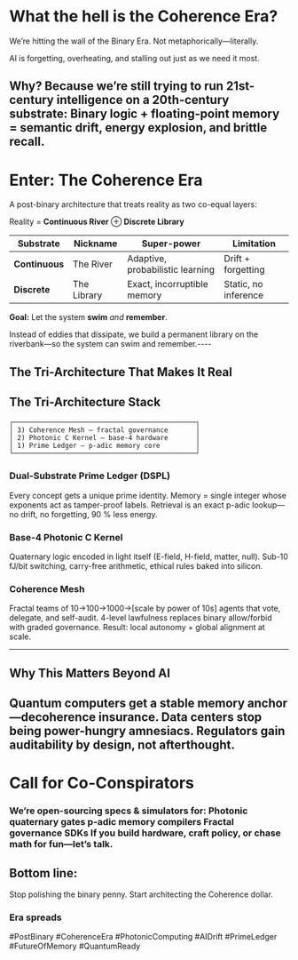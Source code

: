 # What the hell is the Coherence Era?

We’re hitting the wall of the Binary Era.
Not metaphorically—literally.

AI is forgetting, overheating, and stalling out just as we need it most.

## Why? Because we’re still trying to run 21st-century intelligence on a 20th-century substrate: Binary logic + floating-point memory = semantic drift, energy explosion, and brittle recall.


# Enter: The Coherence Era
A post-binary architecture that treats reality as two co-equal layers:

Reality = **Continuous River** ⊕ **Discrete Library**

| Substrate | Nickname | Super-power | Limitation |
|-----------|----------|-------------|------------|
| **Continuous** | The River | Adaptive, probabilistic learning | Drift + forgetting |
| **Discrete** | The Library | Exact, incorruptible memory | Static, no inference |

**Goal:** Let the system **swim** *and* **remember**.


Instead of eddies that dissipate, we build a permanent library on the riverbank—so the system can swim and remember.----

## The Tri-Architecture That Makes It Real

## The Tri-Architecture Stack

```text
┌──────────────────────────────────────────────┐
│ 3) Coherence Mesh – fractal governance       │
│ 2) Photonic C Kernel – base-4 hardware       │
│ 1) Prime Ledger – p-adic memory core         │
└──────────────────────────────────────────────┘

```


### Dual-Substrate Prime Ledger (DSPL)
Every concept gets a unique prime identity. Memory = single integer whose exponents act as tamper-proof labels. Retrieval is an exact p-adic lookup—no drift, no forgetting, 90 % less energy.

### Base-4 Photonic C Kernel
Quaternary logic encoded in light itself (E-field, H-field, matter, null). Sub-10 fJ/bit switching, carry-free arithmetic, ethical rules baked into silicon.

### Coherence Mesh
Fractal teams of 10→100→1000→[scale by power of 10s]  agents that vote, delegate, and self-audit. 4-level lawfulness replaces binary allow/forbid with graded governance. Result: local autonomy + global alignment at scale.

----

## Why This Matters Beyond AI
## Quantum computers get a stable memory anchor—decoherence insurance. Data centers stop being power-hungry amnesiacs. Regulators gain auditability by design, not afterthought.


# Call for Co-Conspirators

### We’re open-sourcing specs & simulators for: Photonic quaternary gates p-adic memory compilers Fractal governance SDKs If you build hardware, craft policy, or chase math for fun—let’s talk.



## Bottom line:
Stop polishing the binary penny.
Start architecting the Coherence dollar.

### Era spreads

#PostBinary #CoherenceEra #PhotonicComputing #AIDrift #PrimeLedger #FutureOfMemory #QuantumReady


